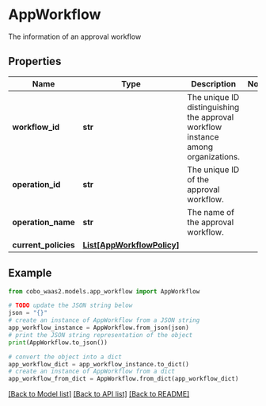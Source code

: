 # AppWorkflow

The information of an approval workflow

## Properties

Name | Type | Description | Notes
------------ | ------------- | ------------- | -------------
**workflow_id** | **str** | The unique ID distinguishing the approval workflow instance among organizations. | 
**operation_id** | **str** | The unique ID of the approval workflow. | 
**operation_name** | **str** | The name of the approval workflow. | 
**current_policies** | [**List[AppWorkflowPolicy]**](AppWorkflowPolicy.md) |  | 

## Example

```python
from cobo_waas2.models.app_workflow import AppWorkflow

# TODO update the JSON string below
json = "{}"
# create an instance of AppWorkflow from a JSON string
app_workflow_instance = AppWorkflow.from_json(json)
# print the JSON string representation of the object
print(AppWorkflow.to_json())

# convert the object into a dict
app_workflow_dict = app_workflow_instance.to_dict()
# create an instance of AppWorkflow from a dict
app_workflow_from_dict = AppWorkflow.from_dict(app_workflow_dict)
```
[[Back to Model list]](../README.md#documentation-for-models) [[Back to API list]](../README.md#documentation-for-api-endpoints) [[Back to README]](../README.md)


